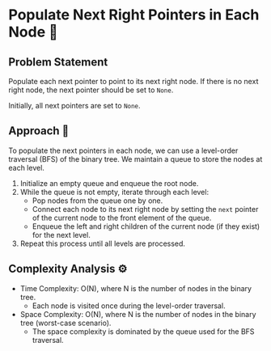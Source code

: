 # Populate Next Right Pointers in Each Node 🌳

## Problem Statement

Populate each next pointer to point to its next right node. If there is no next right node, the next pointer should be set to `None`.

Initially, all next pointers are set to `None`.

## Approach 🌟

To populate the next pointers in each node, we can use a level-order traversal (BFS) of the binary tree. We maintain a queue to store the nodes at each level. 

1. Initialize an empty queue and enqueue the root node.
2. While the queue is not empty, iterate through each level:
    - Pop nodes from the queue one by one.
    - Connect each node to its next right node by setting the `next` pointer of the current node to the front element of the queue. 
    - Enqueue the left and right children of the current node (if they exist) for the next level.
3. Repeat this process until all levels are processed.

## Complexity Analysis ⚙️

- Time Complexity: O(N), where N is the number of nodes in the binary tree.
  - Each node is visited once during the level-order traversal.
- Space Complexity: O(N), where N is the number of nodes in the binary tree (worst-case scenario).
  - The space complexity is dominated by the queue used for the BFS traversal.
